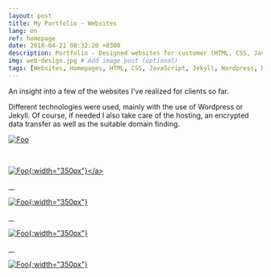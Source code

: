 ```yaml
---
layout: post
title: My Portfolio - Websites
lang: en
ref: homepage
date: 2018-04-21 08:32:20 +0300
description: Portfolio - Designed websites for customer (HTML, CSS, JavaScript, Jekyll, Wordpress, Domain, Https)
img: web-design.jpg # Add image post (optional)
tags: [Websites, Homepages, HTML, CSS, JavaScript, Jekyll, Wordpress, Domain, SSL, HTTPS, Domain]
---
```

An insight into a few of the websites I've realized for clients so far.

Different technologies were used, mainly with the use of Wordpress or Jekyll.
Of course, if needed I also take care of the hosting, an encrypted data transfer as well as the suitable domain finding.


<a href="https://www.inovacom.info/" rel="inovacom">![Foo](https://www.inovacom.info/wp-content/uploads/2016/03/inovacom_logo-1-e1458738468372.png)</a>

&nbsp;
&nbsp;

<a href="http://germanyagents.com" rel="germanyagents">![Foo](https://i2.wp.com/germanyagents.com/wp-content/uploads/2017/03/cropped-cropped-Unbenannt.jpg?){:width="350px"}</a>

&nbsp;
&nbsp;

<a href="https://beste-party-musik.de" rel="beste-party-musik">![Foo](https://beste-party-musik.de/assets/images/logo8-transparent.png){:width="350px"}

&nbsp;
&nbsp;

<a href="https://ososystem.de" rel="oso-system">![Foo]({{site.url}}/assets/websites/ososystem.png){:width="350px"}

&nbsp;
&nbsp;

<a href="https://digitalriding.de" rel="digitalridng">![Foo]({{site.url}}/assets/websites/digitalriding.png){:width="350px"}
</a>




